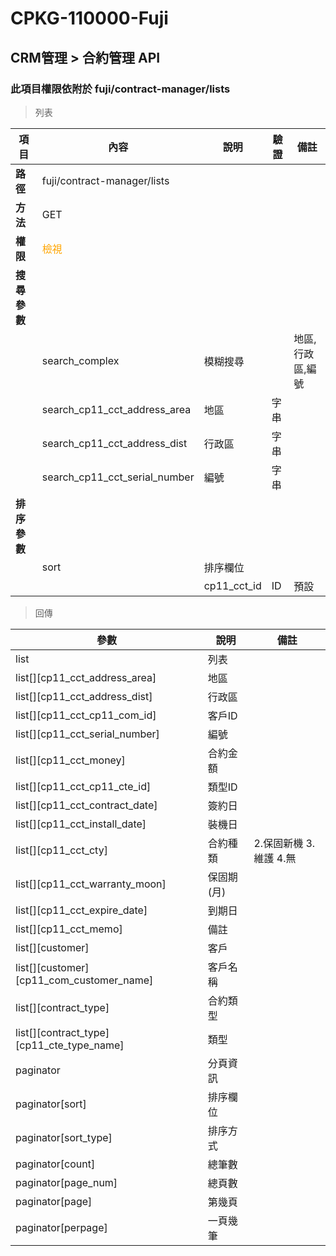 # CPKG-110000-Fuji

## CRM管理 > 合約管理 API

### 此項目權限依附於 fuji/contract-manager/lists

> 列表

| 項目                      | 內容                             | 說明                   | 驗證                  | 備註         |
|--------------------------|----------------------------------|-----------------------|-----------------------|----------------|
| <b>路徑</b>               | fuji/contract-manager/lists                 |                       |                       |                |
| <b>方法</b>               | GET                              |                       |                       |                |
| <b>權限</b>               | <font color="orange">檢視</font> |                       |                       |                |
| <b>搜尋參數</b>           |                                  |                       |                       |                |
|                          | search_complex              | 模糊搜尋               |           | 地區,行政區,編號               |
|                          | search_cp11_cct_address_area              | 地區               | 字串          |                |
|                          | search_cp11_cct_address_dist              | 行政區               | 字串          |                |
|                          | search_cp11_cct_serial_number              | 編號               | 字串          |                |
| <b>排序參數</b>           |                                  |                       |                       |                |
|                          | sort                             | 排序欄位               |                       |                |
|                          |                                  | cp11_cct_id             | ID              | 預設               |

> 回傳

| 參數                                         | 說明                           | 備註                            |
|----------------------------------------------|--------------------------------|--------------------------------|
| list                                         | 列表                            |                                |
| list[][cp11_cct_address_area]               | 地區                            |                                |
| list[][cp11_cct_address_dist]               | 行政區                            |                                |
| list[][cp11_cct_cp11_com_id]               | 客戶ID                            |                                |
| list[][cp11_cct_serial_number]               | 編號                            |                                |
| list[][cp11_cct_money]               | 合約金額                            |                                |
| list[][cp11_cct_cp11_cte_id]               | 類型ID                            |                                |
| list[][cp11_cct_contract_date]               | 簽約日                            |                                |
| list[][cp11_cct_install_date]               | 裝機日                            |                                |
| list[][cp11_cct_cty]               | 合約種類                            | 2.保固新機 3.維護 4.無                               |
| list[][cp11_cct_warranty_moon]               | 保固期(月)                            |                                |
| list[][cp11_cct_expire_date]               | 到期日                            |                                |
| list[][cp11_cct_memo]               | 備註                            |                                |
| list[][customer]               | 客戶                            |                                |
| list[][customer][cp11_com_customer_name]               | 客戶名稱                            |                                |
| list[][contract_type]               | 合約類型                            |                                |
| list[][contract_type][cp11_cte_type_name]               | 類型                            |                                |
| paginator                                    | 分頁資訊                        |                                |
| paginator[sort]                              | 排序欄位                        |                                |
| paginator[sort_type]                         | 排序方式                        |                                |
| paginator[count]                             | 總筆數                          |                                |
| paginator[page_num]                          | 總頁數                          |                                |
| paginator[page]                              | 第幾頁                          |                                |
| paginator[perpage]                           | 一頁幾筆                        |                                |
